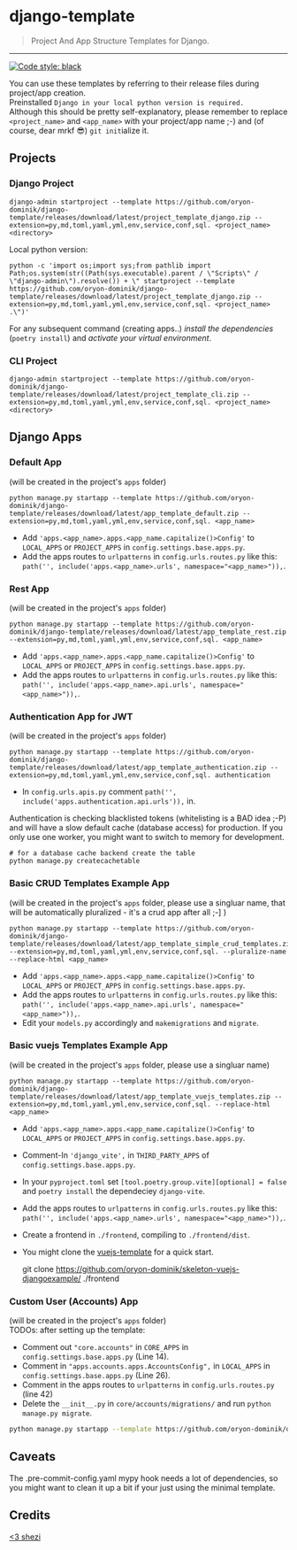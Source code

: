 # django-template

> Project And App Structure Templates for Django.

---

[![Code style: black](https://img.shields.io/badge/code%20style-black-000000.svg)](https://github.com/psf/black)

You can use these templates by referring to their release files during project/app creation.  
Preinstalled `Django in your local python version is required.`  
Although this should be pretty self-explanatory, please remember to replace
`<project_name>` and `<app_name>` with your project/app name ;-) and (of
course, dear mrkf 😎) `git init`ialize it.

## Projects




### Django Project

    django-admin startproject --template https://github.com/oryon-dominik/django-template/releases/download/latest/project_template_django.zip --extension=py,md,toml,yaml,yml,env,service,conf,sql. <project_name> <directory>

Local python version:

    python -c 'import os;import sys;from pathlib import Path;os.system(str((Path(sys.executable).parent / \"Scripts\" / \"django-admin\").resolve()) + \" startproject --template https://github.com/oryon-dominik/django-template/releases/download/latest/project_template_django.zip --extension=py,md,toml,yaml,yml,env,service,conf,sql. <project_name> .\")'


For any subsequent command (creating apps..) *install the dependencies* (`poetry install`) and *activate your virtual environment*.


### CLI Project

    django-admin startproject --template https://github.com/oryon-dominik/django-template/releases/download/latest/project_template_cli.zip --extension=py,md,toml,yaml,yml,env,service,conf,sql. <project_name> <directory>


## Django Apps

### Default App

(will be created in the project's `apps` folder)

    python manage.py startapp --template https://github.com/oryon-dominik/django-template/releases/download/latest/app_template_default.zip --extension=py,md,toml,yaml,yml,env,service,conf,sql. <app_name>


- Add `'apps.<app_name>.apps.<app_name.capitalize()>Config'` to `LOCAL_APPS` or `PROJECT_APPS` in `config.settings.base.apps.py`.  
- Add the apps routes to `urlpatterns` in `config.urls.routes.py` like this: `path('', include('apps.<app_name>.urls', namespace="<app_name>")),`.  


### Rest App

(will be created in the project's `apps` folder)

    python manage.py startapp --template https://github.com/oryon-dominik/django-template/releases/download/latest/app_template_rest.zip --extension=py,md,toml,yaml,yml,env,service,conf,sql. <app_name>


- Add `'apps.<app_name>.apps.<app_name.capitalize()>Config'` to `LOCAL_APPS` or `PROJECT_APPS` in `config.settings.base.apps.py`.  
- Add the apps routes to `urlpatterns` in `config.urls.routes.py` like this: `path('', include('apps.<app_name>.api.urls', namespace="<app_name>")),`.  


### Authentication App for JWT

(will be created in the project's `apps` folder)

    python manage.py startapp --template https://github.com/oryon-dominik/django-template/releases/download/latest/app_template_authentication.zip --extension=py,md,toml,yaml,yml,env,service,conf,sql. authentication

- In `config.urls.apis.py` comment `path('', include('apps.authentication.api.urls')),` in.

Authentication is checking blacklisted tokens (whitelisting is a BAD idea ;-P) and will have a slow default cache (database access) for production.
If you only use one worker, you might want to switch to memory for development.

    # for a database cache backend create the table
    python manage.py createcachetable


### Basic CRUD Templates Example App

(will be created in the project's `apps` folder, please use a singluar name, that will be automatically pluralized - it's a crud app after all ;-] )

    python manage.py startapp --template https://github.com/oryon-dominik/django-template/releases/download/latest/app_template_simple_crud_templates.zip --extension=py,md,toml,yaml,yml,env,service,conf,sql. --pluralize-name --replace-html <app_name>

- Add `'apps.<app_name>.apps.<app_name.capitalize()>Config'` to `LOCAL_APPS` or `PROJECT_APPS` in `config.settings.base.apps.py`.  
- Add the apps routes to `urlpatterns` in `config.urls.routes.py` like this: `path('', include('apps.<app_name>.api.urls', namespace="<app_name>")),`.  
- Edit your `models.py` accordingly and `makemigrations` and `migrate`.  


### Basic vuejs Templates Example App

(will be created in the project's `apps` folder, please use a singluar name)

    python manage.py startapp --template https://github.com/oryon-dominik/django-template/releases/download/latest/app_template_vuejs_templates.zip --extension=py,md,toml,yaml,yml,env,service,conf,sql. --replace-html <app_name>

- Add `'apps.<app_name>.apps.<app_name.capitalize()>Config'` to `LOCAL_APPS` or `PROJECT_APPS` in `config.settings.base.apps.py`.  
- Comment-In `'django_vite',` in `THIRD_PARTY_APPS` of `config.settings.base.apps.py`.  
- In your `pyproject.toml` set `[tool.poetry.group.vite][optional] = false` and `poetry install` the dependeciey `django-vite`.  
- Add the apps routes to `urlpatterns` in `config.urls.routes.py` like this: `path('', include('apps.<app_name>.urls', namespace="<app_name>")),`.  
- Create a frontend in `./frontend`, compiling to `./frontend/dist`.
- You might clone the [vuejs-template](https://github.com/oryon-dominik/vuejs-in-django-template/) for a quick start.

    git clone https://github.com/oryon-dominik/skeleton-vuejs-djangoexample/ ./frontend


### Custom User (Accounts) App

(will be created in the project's `apps` folder)  
TODOs: after setting up the template:

- Comment out `"core.accounts"` in `CORE_APPS` in `config.settings.base.apps.py` (Line 14).
- Comment in `"apps.accounts.apps.AccountsConfig",` in `LOCAL_APPS` in `config.settings.base.apps.py` (Line 26).
- Comment in the apps routes to `urlpatterns` in `config.urls.routes.py` (line 42)
- Delete the `__init__.py` in `core/accounts/migrations/` and run `python manage.py migrate`.

```bash
python manage.py startapp --template https://github.com/oryon-dominik/django-template/releases/download/latest/app_template_accounts.zip --extension=py,md,toml,yaml,yml,env,service,conf,sql. --replace-html accounts
```

## Caveats

The .pre-commit-config.yaml mypy hook needs a lot of dependencies, so you might
want to clean it up a bit if your just using the minimal template.


## Credits

[<3 shezi](https://github.com/shezi/django-better-project-template)
